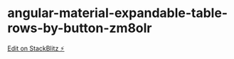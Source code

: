 # angular-material-expandable-table-rows-by-button-zm8olr

[Edit on StackBlitz ⚡️](https://stackblitz.com/edit/angular-material-expandable-table-rows-by-button-zm8olr)